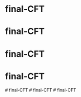 # final-CFT
# final-CFT
# final-CFT
# final-CFT
#   f i n a l - C F T  
 #   f i n a l - C F T  
 #   f i n a l - C F T  
 